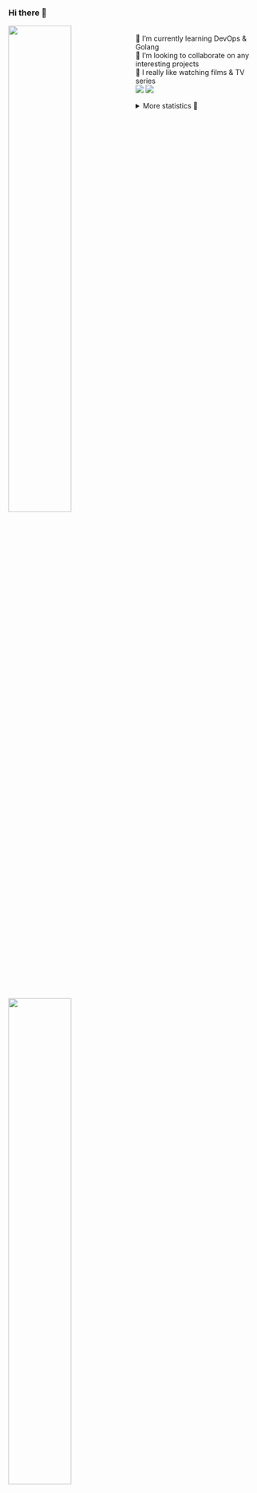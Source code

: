 ### Hi there 👋


[<img align="left" width="50%" src="https://github-readme-stats.vercel.app/api?username=rufusnufus&hide=issues&show_icons=true&count_private=true&theme=transparent&title_color=FF6F40&text_color=FBF9F8&icon_color=F48242&hide_border=true&hide_title=true#gh-dark-mode-only">](https://metrics.lecoq.io/rufusnufus#gh-dark-mode-only)
[<img align="left" width="50%" src="https://github-readme-stats.vercel.app/api?username=rufusnufus&hide=issues&show_icons=true&count_private=true&theme=transparent&title_color=FF6533&text_color=4D4644&icon_color=FF8038&hide_border=true&hide_title=true#gh-light-mode-only">](https://metrics.lecoq.io/rufusnufus#gh-light-mode-only)

<p>
  <br>
  🌱 I’m currently learning DevOps & Golang</br>
  👯 I’m looking to collaborate on any interesting projects</br>
  🎥 I really like watching films & TV series</br>
  <a href="https://linkedin.com/in/rufusnufus"><img src="https://img.shields.io/badge/linkedin-0077B5.svg?style=for-the-badge&logo=linkedin&logoColor=white"/></a>
  <a href="https://t.me/rufusnufus"><img src="https://img.shields.io/badge/-telegram-black?style=for-the-badge&color=blue&logo=telegram"/></a>
</p>

<p text-align="left">
<details>
  <summary>More statistics 👀</summary><br/>

<!--START_SECTION:waka-->
![Code Time](http://img.shields.io/badge/Code%20Time-425%20hrs%2053%20mins-blue)

![Profile Views](http://img.shields.io/badge/Profile%20Views-0-blue)

**I'm an Early 🐤** 

```text
🌞 Morning                6915 commits        █████░░░░░░░░░░░░░░░░░░░░   21.51 % 
🌆 Daytime                18657 commits       ███████████████░░░░░░░░░░   58.03 % 
🌃 Evening                5779 commits        ████░░░░░░░░░░░░░░░░░░░░░   17.97 % 
🌙 Night                  800 commits         █░░░░░░░░░░░░░░░░░░░░░░░░   02.49 % 
```
📅 **I'm Most Productive on Monday** 

```text
Monday                   6543 commits        █████░░░░░░░░░░░░░░░░░░░░   20.35 % 
Tuesday                  6052 commits        █████░░░░░░░░░░░░░░░░░░░░   18.82 % 
Wednesday                6436 commits        █████░░░░░░░░░░░░░░░░░░░░   20.02 % 
Thursday                 5768 commits        ████░░░░░░░░░░░░░░░░░░░░░   17.94 % 
Friday                   5733 commits        ████░░░░░░░░░░░░░░░░░░░░░   17.83 % 
Saturday                 689 commits         █░░░░░░░░░░░░░░░░░░░░░░░░   02.14 % 
Sunday                   930 commits         █░░░░░░░░░░░░░░░░░░░░░░░░   02.89 % 
```


📊 **This Week I Spent My Time On** 

```text
💬 Programming Languages: 
HCL                      45 mins             ███████████████████████░░   91.85 % 
Terraform                3 mins              ██░░░░░░░░░░░░░░░░░░░░░░░   07.67 % 
YAML                     0 secs              ░░░░░░░░░░░░░░░░░░░░░░░░░   00.31 % 
Bash                     0 secs              ░░░░░░░░░░░░░░░░░░░░░░░░░   00.16 % 
Other                    0 secs              ░░░░░░░░░░░░░░░░░░░░░░░░░   00.01 % 

🔥 Editors: 
VS Code                  49 mins             █████████████████████████   100.00 % 
```

**I Mostly Code in Java** 

```text
Python                   19 repos            ███░░░░░░░░░░░░░░░░░░░░░░   12.75 % 
Smarty                   12 repos            ██░░░░░░░░░░░░░░░░░░░░░░░   08.05 % 
HCL                      7 repos             █░░░░░░░░░░░░░░░░░░░░░░░░   04.70 % 
HTML                     4 repos             █░░░░░░░░░░░░░░░░░░░░░░░░   02.68 % 
Mustache                 3 repos             █░░░░░░░░░░░░░░░░░░░░░░░░   02.01 % 
```




 Last Updated on 15/08/2023 00:57:02 UTC
<!--END_SECTION:waka-->

</details>
</p>
